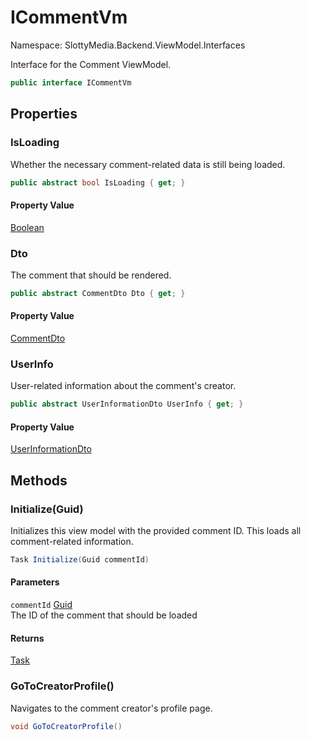 # ICommentVm

Namespace: SlottyMedia.Backend.ViewModel.Interfaces

Interface for the Comment ViewModel.

```csharp
public interface ICommentVm
```

## Properties

### **IsLoading**

Whether the necessary comment-related data is still being loaded.

```csharp
public abstract bool IsLoading { get; }
```

#### Property Value

[Boolean](https://docs.microsoft.com/en-us/dotnet/api/system.boolean)<br>

### **Dto**

The comment that should be rendered.

```csharp
public abstract CommentDto Dto { get; }
```

#### Property Value

[CommentDto](./slottymedia.backend.dtos.commentdto.md)<br>

### **UserInfo**

User-related information about the comment's creator.

```csharp
public abstract UserInformationDto UserInfo { get; }
```

#### Property Value

[UserInformationDto](./slottymedia.backend.dtos.userinformationdto.md)<br>

## Methods

### **Initialize(Guid)**

Initializes this view model with the provided comment ID.
 This loads all comment-related information.

```csharp
Task Initialize(Guid commentId)
```

#### Parameters

`commentId` [Guid](https://docs.microsoft.com/en-us/dotnet/api/system.guid)<br>
The ID of the comment that should be loaded

#### Returns

[Task](https://docs.microsoft.com/en-us/dotnet/api/system.threading.tasks.task)<br>

### **GoToCreatorProfile()**

Navigates to the comment creator's profile page.

```csharp
void GoToCreatorProfile()
```
